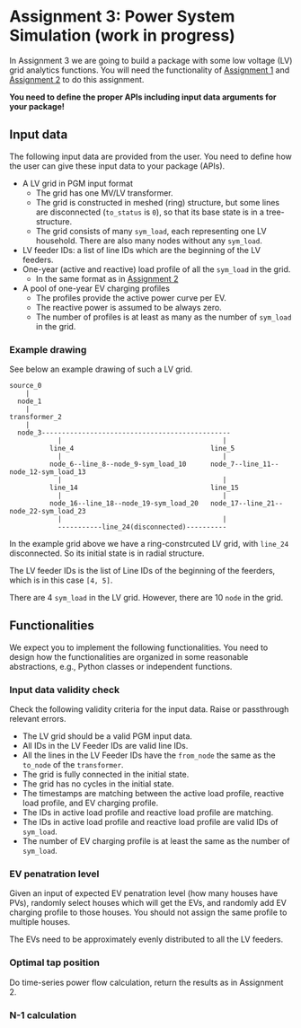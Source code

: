 # Assignment 3: Power System Simulation (work in progress)

In Assignment 3 we are going to build a package with some low voltage (LV)
grid analytics functions.
You will need the functionality of [Assignment 1](../assignment_1/README.md) and 
[Assignment 2](../assignment_2/README.md) to do this assignment.

**You need to define the proper APIs including input data arguments for your package!**

## Input data

The following input data are provided from the user.
You need to define how the user can give these input data to your package (APIs).

* A LV grid in PGM input format
  * The grid has one MV/LV transformer.
  * The grid is constructed in meshed (ring) structure, but some lines are disconnected (`to_status` is `0`), so that its base state is in a tree-structure.
  * The grid consists of many `sym_load`, each representing one LV household. There are also many nodes without any `sym_load`.
* LV feeder IDs: a list of line IDs which are the beginning of the LV feeders.
* One-year (active and reactive) load profile of all the `sym_load` in the grid.
  * In the same format as in [Assignment 2](../assignment_2/README.md)
* A pool of one-year EV charging profiles
  * The profiles provide the active power curve per EV.
  * The reactive power is assumed to be always zero.
  * The number of profiles is at least as many as the number of `sym_load` in the grid.

### Example drawing

See below an example drawing of such a LV grid.

```
source_0
    |
  node_1 
    |
transformer_2
    |
  node_3-----------------------------------------------
            |                                        |
          line_4                                  line_5
            |                                        |
          node_6--line_8--node_9-sym_load_10      node_7--line_11--node_12-sym_load_13
            |                                        |
          line_14                                 line_15
            |                                        |
          node_16--line_18--node_19-sym_load_20   node_17--line_21--node_22-sym_load_23
            |                                        |
            -----------line_24(disconnected)----------                           
```

In the example grid above we have a ring-constrcuted LV grid,
with `line_24` disconnected.
So its initial state is in radial structure.

The LV feeder IDs is the list of Line IDs of the beginning of the feerders, which is in this case `[4, 5]`.

There are 4 `sym_load` in the LV grid. However, there are 10 `node` in the grid.

## Functionalities

We expect you to implement the following functionalities.
You need to design how the functionalities are organized in some reasonable abstractions,
e.g., Python classes or independent functions.

### Input data validity check

Check the following validity criteria for the input data. 
Raise or passthrough relevant errors.

* The LV grid should be a valid PGM input data.
* All IDs in the LV Feeder IDs are valid line IDs.
* All the lines in the LV Feeder IDs have the `from_node` the same as the `to_node` of the `transformer`.
* The grid is fully connected in the initial state.
* The grid has no cycles in the initial state.
* The timestamps are matching between the active load profile, reactive load profile, and EV charging profile.
* The IDs in active load profile and reactive load profile are matching.
* The IDs in active load profile and reactive load profile are valid IDs of `sym_load`.
* The number of EV charging profile is at least the same as the number of `sym_load`.

### EV penatration level

Given an input of expected EV penatration level (how many houses have PVs), randomly select houses which will get the EVs, 
and randomly add EV charging profile to those houses. You should not assign the same profile to multiple houses.

The EVs need to be approximately evenly distributed to all the LV feeders.

### Optimal tap position 

Do time-series power flow calculation, return the results as in Assignment 2.

### N-1 calculation
